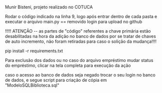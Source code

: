 Munir Bisteni, projeto realizado no COTUCA

Rodar o código indicado na linha 9, logo após entrar dentro de cada pasta e executar o arquivo main.py
== removido login para upload no github

!!!!! ATENÇÃO -- as partes de "código" referentes a chave primária estão desabilitadas na hora da adição no 
banco de dados por se tratar de chaves de auto incremento, não foram retiradas para caso o solição da mudança!!!!

pip install -r requirements.txt

Para exclusão dos dados ou no caso do arquivo empréstimo mudar status do empréstimo, clicar na tela completa para execução da ação

caso o acesso ao banco de dados seja negado trocar o seu login no banco de dados, e segue script para criação de cópia em "ModeloSQLBiblioteca.sql"
